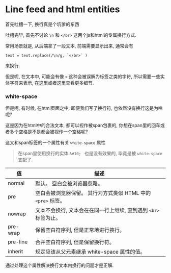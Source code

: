 # Line feed and html entities

首先吐槽一下, 换行真是个坑爹的东西

吐槽完毕, 首先不讨论 `\n` 和 `</br>` 这两个js和html的专属换行方式.

常用场景就是, 从后端拿了一段文本, 前端需要显示出来, 通常会有

    text = text.replace(/\n/g, `</br>` )

来换行.

但是呢, 在文本中, 可能会有像 `<` 这种会被误解为标签之类的字符, 所以需要一些实体字符来表示, 在[这里](https://www.freeformatter.com/html-entities.html)或者[这里](https://dev.w3.org/html5/html-author/charref)查看更多细节.

### white-space

但是呢, 有时候, 在html页面之中, 即便我们写了换行符, 也依然没有换行这是为啥呢?

这是因为在html中的合法文本, 都可以视作被span包裹的, 你想在span里的回车或者多个空格是不是都会被视作一个空格呢?

这又和span标签的一个属性有关 `white-space` 属性

> 在span里使用换行的实体 `&#10; ` 也是没有效果的, 毕竟是被 `white-space` 支配了.

| 值       | 描述                                                   |
|----------|--------------------------------------------------------|
| normal   | 默认。 空白会被浏览器忽略。 |
| pre      | 空白会被浏览器保留。 其行为方式类似 HTML 中的 `<pre>` 标签。 |
| nowrap   | 文本不会换行, 文本会在在同一行上继续, 直到遇到 `<br>` 标签为止。 |
| pre-wrap | 保留空白符序列, 但是正常地进行换行。 |
| pre-line | 合并空白符序列, 但是保留换行符。 |
| inherit  | 规定应该从父元素继承 white-space 属性的值。 |

通过处理这个属性解决换行文本内换行的问题才是正解.
